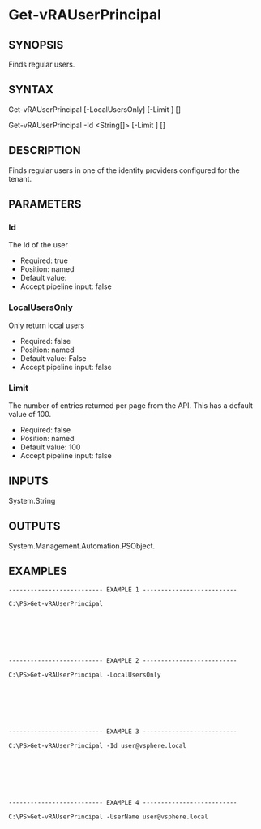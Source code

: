 # Get-vRAUserPrincipal

## SYNOPSIS
    
Finds regular users.

## SYNTAX
 Get-vRAUserPrincipal [-LocalUsersOnly] [-Limit <String>] [<CommonParameters>] Get-vRAUserPrincipal -Id <String[]> [-Limit <String>] [<CommonParameters>]    

## DESCRIPTION

Finds regular users in one of the identity providers configured for the tenant.

## PARAMETERS


### Id

The Id of the user

* Required: true
* Position: named
* Default value: 
* Accept pipeline input: false

### LocalUsersOnly

Only return local users

* Required: false
* Position: named
* Default value: False
* Accept pipeline input: false

### Limit

The number of entries returned per page from the API. This has a default value of 100.

* Required: false
* Position: named
* Default value: 100
* Accept pipeline input: false

## INPUTS

System.String

## OUTPUTS

System.Management.Automation.PSObject.

## EXAMPLES
```
-------------------------- EXAMPLE 1 --------------------------

C:\PS>Get-vRAUserPrincipal







-------------------------- EXAMPLE 2 --------------------------

C:\PS>Get-vRAUserPrincipal -LocalUsersOnly







-------------------------- EXAMPLE 3 --------------------------

C:\PS>Get-vRAUserPrincipal -Id user@vsphere.local







-------------------------- EXAMPLE 4 --------------------------

C:\PS>Get-vRAUserPrincipal -UserName user@vsphere.local
```

